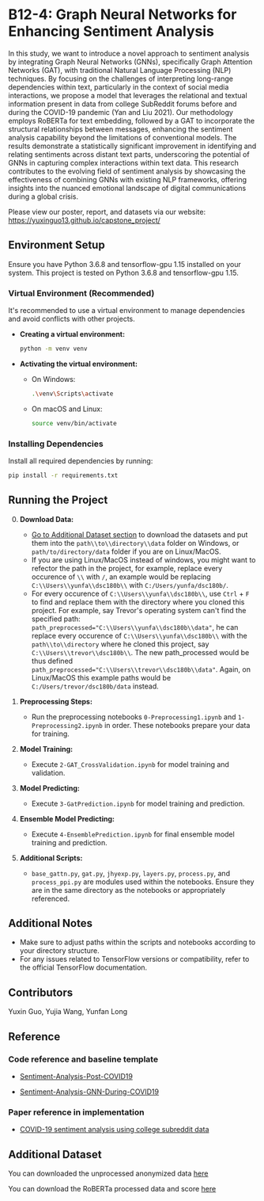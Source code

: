 # B12-4: Graph Neural Networks for Enhancing Sentiment Analysis

In this study, we want to introduce a novel approach to sentiment analysis by integrating Graph Neural Networks (GNNs), specifically Graph Attention Networks (GAT), with traditional Natural Language Processing (NLP) techniques. By focusing on the challenges of interpreting long-range dependencies within text, particularly in the context of social media interactions, we propose a model that leverages the relational and textual information present
in data from college SubReddit forums before and during the COVID-19 pandemic (Yan and Liu 2021). Our methodology employs RoBERTa for text embedding, followed by a GAT to incorporate the structural relationships between messages, enhancing the sentiment analysis capability beyond the limitations of conventional models. The results demonstrate a statistically significant improvement in identifying and relating sentiments across distant text
parts, underscoring the potential of GNNs in capturing complex interactions
within text data. This research contributes to the evolving field of sentiment
analysis by showcasing the effectiveness of combining GNNs with existing
NLP frameworks, offering insights into the nuanced emotional landscape of
digital communications during a global crisis.

Please view our poster, report, and datasets via our website: https://yuxinguo13.github.io/capstone_project/

## Environment Setup

Ensure you have Python 3.6.8 and tensorflow-gpu 1.15 installed on your system. This project is tested on Python 3.6.8 and tensorflow-gpu 1.15.


### Virtual Environment (Recommended)

It's recommended to use a virtual environment to manage dependencies and avoid conflicts with other projects.

- **Creating a virtual environment:**
  ```bash
  python -m venv venv
  ```

- **Activating the virtual environment:**
  - On Windows:
    ```bash
    .\venv\Scripts\activate
    ```
  - On macOS and Linux:
    ```bash
    source venv/bin/activate
    ```

### Installing Dependencies

Install all required dependencies by running:

```bash
pip install -r requirements.txt
```

## Running the Project

0. **Download Data:**
   - [Go to Additional Dataset section](#additional-dataset) to download the datasets and put them into the `path\\to\\directory\\data` folder on Windows, or `path/to/directory/data` folder if you are on Linux/MacOS.
   - If you are using Linux/MacOS instead of windows, you might want to refector the path in the project, for example, replace every occurence of `\\` with `/`, an example would be replacing `C:\\Users\\yunfa\\dsc180b\\` with `C:/Users/yunfa/dsc180b/`.
   - For every occurence of `C:\\Users\\yunfa\\dsc180b\\`, use `Ctrl` + `F` to find and replace them with the directory where you cloned this project. For example, say Trevor's operating system can't find the specified path: `path_preprocessed="C:\\Users\\yunfa\\dsc180b\\data"`, he can replace every occurence of  `C:\\Users\\yunfa\\dsc180b\\` with the `path\\to\\directory` where he cloned this project, say `C:\\Users\\trevor\\dsc180b\\`. The new path_processed would be thus defined `path_preprocessed="C:\\Users\\trevor\\dsc180b\\data"`. Again, on Linux/MacOS this example paths would be `C:/Users/trevor/dsc180b/data` instead.

2. **Preprocessing Steps:**
   - Run the preprocessing notebooks `0-Preprocessing1.ipynb` and `1-Preprocessing2.ipynb` in order. These notebooks prepare your data for training.

3. **Model Training:**
   - Execute `2-GAT_CrossValidation.ipynb` for model training and validation.
  
4. **Model Predicting:**
   - Execute `3-GatPrediction.ipynb` for model training and prediction.

5. **Ensemble Model Predicting:**
   - Execute `4-EnsemblePrediction.ipynb` for final ensemble model training and prediction.

6. **Additional Scripts:**
   - `base_gattn.py`, `gat.py`, `jhyexp.py`, `layers.py`, `process.py`, and `process_ppi.py` are modules used within the notebooks. Ensure they are in the same directory as the notebooks or appropriately referenced.

## Additional Notes

- Make sure to adjust paths within the scripts and notebooks according to your directory structure.
- For any issues related to TensorFlow versions or compatibility, refer to the official TensorFlow documentation.

## Contributors

Yuxin Guo, Yujia Wang, Yunfan Long

## Reference

### Code reference and baseline template

+ [Sentiment-Analysis-Post-COVID19](https://github.com/AlvaYan/postCOVIDSentiAnalysis)

+ [Sentiment-Analysis-GNN-During-COVID19](https://github.com/AlvaYan/Sentiment-Analysis-GNN-During-COVID19)

### Paper reference in implementation

+ [COVID-19 sentiment analysis using college subreddit data](https://arxiv.org/abs/2112.04351)

## Additional Dataset

You can downloaded the unprocessed anonymized data [here](https://drive.google.com/file/d/13PzwBAjyI4VYpCEVye6fU3gGsDvdnrBY/view?usp=sharing)

You can download the RoBERTa processed data and score [here](https://drive.google.com/file/d/1RRi5o1JCWeuS-dfhNOuxsk7JxJXKBOuL/view?usp=sharing)


